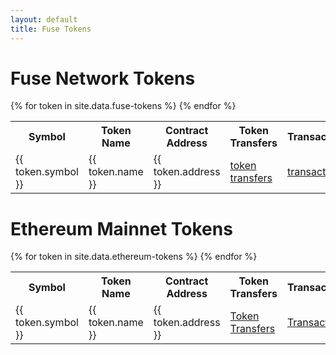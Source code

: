 ```yaml
---
layout: default
title: Fuse Tokens
---
```


# Fuse Network Tokens

<table>
  <tbody>
    <tr>
      <th>Symbol</th>
      <th>Token Name</th>
      <th>Contract Address</th>
      <th>Token Transfers</th>
      <th>Transactions</th>
      <th>Decimals</th>
    </tr>
{% for token in site.data.fuse-tokens %}
    <tr>
      <td>{{ token.symbol }}</td>
      <td>{{ token.name }}</td>
      <td>{{ token.address }}</td>
      <td><a href="https://explorer.fuse.io/tokens/{{ token.address }}/token_transfers" target="_blank">token transfers</a></td>
      <td><a href="https://explorer.fuse.io/address/{{ token.address }}/transactions" target="_blank">transactions</a></td>
      <td>{{ token.decimals }}</td>
    </tr>
{% endfor %}
  </tbody>
</table>

# Ethereum Mainnet Tokens

<table>
  <tbody>
    <tr>
      <th>Symbol</th>
      <th>Token Name</th>
      <th>Contract Address</th>
      <th>Token Transfers</th>
      <th>Transactions</th>
      <th>DEX Trades</th>
    </tr>
{% for token in site.data.ethereum-tokens %}
    <tr>
      <td>{{ token.symbol }}</td>
      <td>{{ token.name }}</td>
      <td>{{ token.address }}</td>
      <td><a href="https://etherscan.io/token/{{ token.address }}" target="_blank">Token Transfers</a></td>
      <td><a href="https://etherscan.io/address/{{ token.address }}" target="_blank">Transactions</a></td>
      <td><a href="https://etherscan.io/token/{{ token.address }}#tokenTrade" target="_blank">DEX Trades</a></td>
    </tr>
{% endfor %}
  </tbody>
</table>
